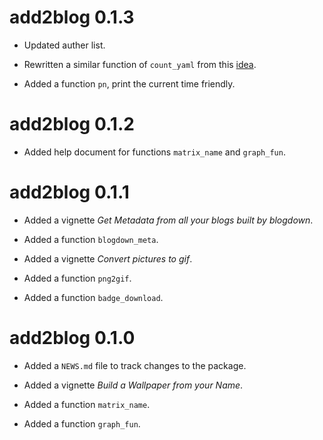# add2blog 0.1.3

* Updated auther list.

* Rewritten a similar function of `count_yaml` from this [idea](https://community.rstudio.com/t/build-a-package-import-a-non-exported-function-from-a-imported-package/18062/2?u=econkid).

* Added a function `pn`, print the current time friendly.

# add2blog 0.1.2

* Added help document for functions `matrix_name` and `graph_fun`.

# add2blog 0.1.1

* Added a vignette *Get Metadata from all your blogs built by blogdown*.

* Added a function `blogdown_meta`.

* Added a vignette *Convert pictures to gif*.

* Added a function `png2gif`.

* Added a function `badge_download`.

# add2blog 0.1.0

* Added a `NEWS.md` file to track changes to the package.

* Added a vignette *Build a Wallpaper from your Name*.

* Added a function `matrix_name`.

* Added a function `graph_fun`.

